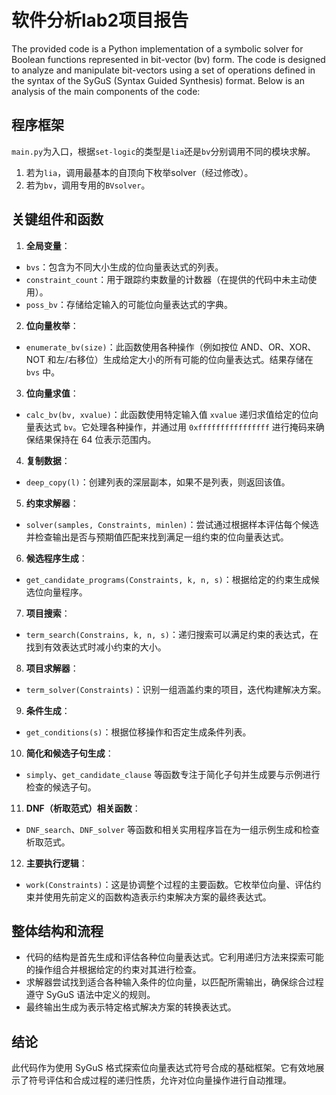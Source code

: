 软件分析lab2项目报告
========

The provided code is a Python implementation of a symbolic solver for Boolean functions represented in bit-vector (bv) form. The code is designed to analyze and manipulate bit-vectors using a set of operations defined in the syntax of the SyGuS (Syntax Guided Synthesis) format. Below is an analysis of the main components of the code:

## 程序框架

`main.py`为入口，根据`set-logic`的类型是`lia`还是`bv`分别调用不同的模块求解。

1. 若为`lia`，调用最基本的自顶向下枚举solver（经过修改）。
2. 若为`bv`，调用专用的`BVsolver`。

## 关键组件和函数

1. **全局变量**：

- `bvs`：包含为不同大小生成的位向量表达式的列表。
- `constraint_count`：用于跟踪约束数量的计数器（在提供的代码中未主动使用）。
- `poss_bv`：存储给定输入的可能位向量表达式的字典。

2. **位向量枚举**：

- `enumerate_bv(size)`：此函数使用各种操作（例如按位 AND、OR、XOR、NOT 和左/右移位）生成给定大小的所有可能的位向量表达式。结果存储在 `bvs` 中。

3. **位向量求值**：

- `calc_bv(bv, xvalue)`：此函数使用特定输入值 `xvalue` 递归求值给定的位向量表达式 `bv`。它处理各种操作，并通过用 `0xffffffffffffffff` 进行掩码来确保结果保持在 64 位表示范围内。

4. **复制数据**：

- `deep_copy(l)`：创建列表的深层副本，如果不是列表，则返回该值。

5. **约束求解器**：

- `solver(samples, Constraints, minlen)`：尝试通过根据样本评估每个候选并检查输出是否与预期值匹配来找到满足一组约束的位向量表达式。

6. **候选程序生成**：

- `get_candidate_programs(Constraints, k, n, s)`：根据给定的约束生成候选位向量程序。

7. **项目搜索**：

- `term_search(Constrains, k, n, s)`：递归搜索可以满足约束的表达式，在找到有效表达式时减小约束的大小。

8. **项目求解器**：

- `term_solver(Constraints)`：识别一组涵盖约束的项目，迭代构建解决方案。

9. **条件生成**：

- `get_conditions(s)`：根据位移操作和否定生成条件列表。

10. **简化和候选子句生成**：

- `simply`、`get_candidate_clause` 等函数专注于简化子句并生成要与示例进行检查的候选子句。

11. **DNF（析取范式）相关函数**：

- `DNF_search`、`DNF_solver` 等函数和相关实用程序旨在为一组示例生成和检查析取范式。

12. **主要执行逻辑**：

- `work(Constraints)`：这是协调整个过程的主要函数。它枚举位向量、评估约束并使用先前定义的函数构造表示约束解决方案的最终表达式。

## 整体结构和流程

- 代码的结构是首先生成和评估各种位向量表达式。它利用递归方法来探索可能的操作组合并根据给定的约束对其进行检查。
- 求解器尝试找到适合各种输入条件的位向量，以匹配所需输出，确保综合过程遵守 SyGuS 语法中定义的规则。
- 最终输出生成为表示特定格式解决方案的转换表达式。

## 结论

此代码作为使用 SyGuS 格式探索位向量表达式符号合成的基础框架。它有效地展示了符号评估和合成过程的递归性质，允许对位向量操作进行自动推理。